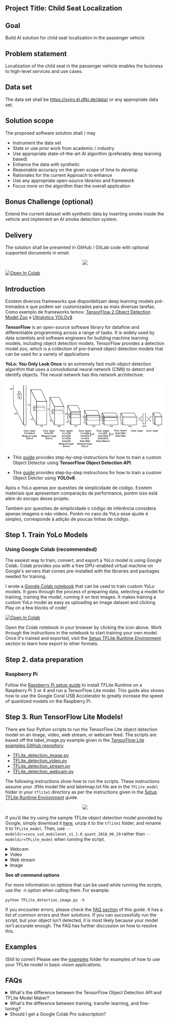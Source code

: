## Project Title: Child Seat Localization

## Goal
Build AI solution for child seat localization in the passenger vehicle

## Problem statement
Localization of the child seat in the passenger vehicle enables the buisness to high-level services
and use cases.

## Data set
The data set shall be https://sviro.kl.dfki.de/data/ or any appropriate data set.
<a href="https://sviro.kl.dfki.de/data/" target="_parent"></a>

## Solution scope
The proposed software solution shall / may
* Instrument the data set
* State or use prior work from academic / industry
* Use appropriate state-of-the-art AI algorithm (preferably deep learning based)
* Enhance the data with synthetic
* Reasonable accuracy on the given scope of time to develop
* Rationales for the current Approach to enhance
* Use any appropriate open-source libraries and framework
* Focus more on the algorithm than the overall application
  
## Bonus Challenge (optional)
Extend the current dataset with synthetic data by inserting smoke inside the vehicle and
implement an AI smoke detection system.

## Delivery
The solution shall be presented in GitHub / GitLab code with optional supported documents in
email.

<p align="center">
   <img src="doc/BSR_demo.gif">
</p>


<a href="https://colab.research.google.com/github/francineimorais/bh_assignment/blob/main/yolo_fire_detection.ipynb" target="_parent"><img src="https://colab.research.google.com/assets/colab-badge.svg" alt="Open In Colab"/></a>

## Introduction

Existem diversos frameworks que disponibilizam deep learning models pré-treinados e que podem ser customizados para as mais diversas tarefas. Como exemplo de frameworks temos: [TensorFlow 2 Object Detection Model Zoo](https://github.com/tensorflow/models/blob/master/research/object_detection/g3doc/tf2_detection_zoo.md) e [Ultralytics YOLOv8](https://docs.ultralytics.com/modes/)

**TensorFlow** is an open-source software library for dataflow and differentiable programming across a range of tasks. It is widely used by data scientists and software engineers for building machine learning models, including object detection models. TensorFlow provides a detection model zoo, which is a collection of pre-trained object detection models that can be used for a variety of applications

**YoLo: You Only Look Once** is an extremely fast multi-object detection algorithm that uses a convolutional neural network (CNN) to detect and identify objects.
The neural network has this network architecture.

<p align="center">
   <img src="doc/yolo1_net.png">
</p>

* This [guide](https://neptune.ai/blog/how-to-train-your-own-object-detector-using-tensorflow-object-detection-api) provides step-by-step instructions for how to train a custom Object Detector using **TensorFlow Object Detection API**.

* This [guide](https://docs.ultralytics.com/modes/export/#arguments) provides step-by-step instructions for how to train a custom Object Detctor using **YOLOv8**.

Após  o YoLo apenas por questões de simplicidade de código.
Existem materiais que apresentam comparação de performance, porém isso está além do escopo desse projeto.


Também por questões de simplicidade o código de inferência considera apenas imagens e não vídeos. Porém no caso da YoLo esse ajuste é simples, corresponde à adição de poucas linhas de código.

## Step 1. Train YoLo Models
### Using Google Colab (recommended)

The easiest way to train, convert, and export a YoLo model is using Google Colab. Colab provides you with a free GPU-enabled virtual machine on Google's servers that comes pre-installed with the libraries and packages needed for training.

I wrote a [Google Colab notebook](./yolo_fire_detection.ipynb) that can be used to train custom YoLo models. It goes through the process of preparing data, selecting a model for training, training the model, running it on test images. It makes training a custom YoLo model as easy as uploading an image dataset and clicking Play on a few blocks of code!

<a href="https://colab.research.google.com/github/francineimorais/bh_assignment/blob/main/yolo_fire_detection.ipynb" target="_parent"><img src="https://colab.research.google.com/assets/colab-badge.svg" alt="Open In Colab"/></a>

Open the Colab notebook in your browser by clicking the icon above. Work through the instructions in the notebook to start training your own model. Once it's trained and exported, visit the [Setup TFLite Runtime Environment](#step-2-setup-tflite-runtime-environment-on-your-device) section to learn how export to other formats.

## Step 2. data preparation

### Raspberry Pi
Follow the [Raspberry Pi setup guide](deploy_guides/Raspberry_Pi_Guide.md) to install TFLite Runtime on a Raspberry Pi 3 or 4 and run a TensorFlow Lite model. This guide also shows how to use the Google Coral USB Accelerator to greatly increase the speed of quantized models on the Raspberry Pi.


## Step 3. Run TensorFlow Lite Models!
There are four Python scripts to run the TensorFlow Lite object detection model on an image, video, web stream, or webcam feed. The scripts are based off the label_image.py example given in the [TensorFlow Lite examples GitHub repository](https://github.com/tensorflow/tensorflow/blob/master/tensorflow/lite/examples/python/label_image.py).

* [TFLite_detection_image.py](TFLite_detection_image.py)
* [TFLite_detection_video.py](TFLite_detection_video.py)
* [TFLite_detection_stream.py](TFLite_detection_stream.py)
* [TFLite_detection_webcam.py](TFLite_detection_webcam.py)

The following instructions show how to run the scripts. These instructions assume your .tflite model file and labelmap.txt file are in the `TFLite_model` folder in your `tflite1` directory as per the instructions given in the [Setup TFLite Runtime Environment](#step-2-setup-tflite-runtime-environment-on-your-device) guide.

<p align="center">
   <img width="500" src="doc/squirrels!!.png">
</p>

If you’d like try using the sample TFLite object detection model provided by Google, simply download it [here](https://storage.googleapis.com/download.tensorflow.org/models/tflite/coco_ssd_mobilenet_v1_1.0_quant_2018_06_29.zip), unzip it to the `tflite1` folder, and rename it to `TFLite_model`. Then, use `--modeldir=coco_ssd_mobilenet_v1_1.0_quant_2018_06_29` rather than `--modeldir=TFLite_model` when running the script. 

<details>
   <summary>Webcam</summary>
Make sure you have a USB webcam plugged into your computer. If you’re on a laptop with a built-in camera, you don’t need to plug in a USB webcam. 

From the `tflite1` directory, issue: 

```
python TFLite_detection_webcam.py --modeldir=TFLite_model 
```

After a few moments of initializing, a window will appear showing the webcam feed. Detected objects will have bounding boxes and labels displayed on them in real time.
</details>

<details>
   <summary>Video</summary>
To run the video detection script, issue:

```
python TFLite_detection_video.py --modeldir=TFLite_model
```

A window will appear showing consecutive frames from the video, with each object in the frame labeled. Press 'q' to close the window and end the script. By default, the video detection script will open a video named 'test.mp4'. To open a specific video file, use the `--video` option:

```
python TFLite_detection_video.py --modeldir=TFLite_model --video='birdy.mp4'
```

Note: Video detection will run at a slower FPS than realtime webcam detection. This is mainly because loading a frame from a video file requires more processor I/O than receiving a frame from a webcam.
</details>

<details>
   <summary>Web stream</summary>
To run the script to detect images in a video stream (e.g. a remote security camera), issue: 

```
python TFLite_detection_stream.py --modeldir=TFLite_model --streamurl="http://ipaddress:port/stream/video.mjpeg" 
```

After a few moments of initializing, a window will appear showing the video stream. Detected objects will have bounding boxes and labels displayed on them in real time.

Make sure to update the URL parameter to the one that is being used by your security camera. It has to include authentication information in case the stream is secured.

If the bounding boxes are not matching the detected objects, probably the stream resolution wasn't detected. In this case you can set it explicitly by using the `--resolution` parameter:

```
python TFLite_detection_stream.py --modeldir=TFLite_model --streamurl="http://ipaddress:port/stream/video.mjpeg" --resolution=1920x1080
```
</details>

<details>
   <summary>Image</summary>
To run the image detection script, issue:

```
python TFLite_detection_image.py --modeldir=TFLite_model
```

The image will appear with all objects labeled. Press 'q' to close the image and end the script. By default, the image detection script will open an image named 'test1.jpg'. To open a specific image file, use the `--image` option:

```
python TFLite_detection_image.py --modeldir=TFLite_model --image=squirrel.jpg
```

It can also open an entire folder full of images and perform detection on each image. There can only be images files in the folder, or errors will occur. To specify which folder has images to perform detection on, use the `--imagedir` option:

```
python TFLite_detection_image.py --modeldir=TFLite_model --imagedir=squirrels
```

Press any key (other than 'q') to advance to the next image. Do not use both the --image option and the --imagedir option when running the script, or it will throw an error.

To save labeled images and a text file with detection results for each image, use the `--save_results` option. The results will be saved to a folder named `<imagedir>_results`. This works well if you want to check your model's performance on a folder of images and use the results to calculate mAP with the [calculate_map_catchuro.py](./util_scripts) script. For example:

```
python TFLite_detection_image.py --modeldir=TFLite_model --imagedir=squirrels --save_results
```

The `--noshow_results` option will stop the program from displaying images.
</details>

**See all command options**

For more information on options that can be used while running the scripts, use the `-h` option when calling them. For example:

```
python TFLite_detection_image.py -h
```

If you encounter errors, please check the [FAQ section](https://github.com/EdjeElectronics/TensorFlow-Lite-Object-Detection-on-Android-and-Raspberry-Pi#FAQs) of this guide. It has a list of common errors and their solutions. If you can successfully run the script, but your object isn’t detected, it is most likely because your model isn’t accurate enough. The FAQ has further discussion on how to resolve this.

## Examples
(Still to come!) Please see the [examples](examples) folder for examples of how to use your TFLite model in basic vision applications.

## FAQs
<details>
<summary>What's the difference between the TensorFlow Object Detection API and TFLite Model Maker?</summary>
<br>
Google provides a set of Colab notebooks for training TFLite models called [TFLite Model Maker](https://www.tensorflow.org/lite/models/modify/model_maker). While their object detection notebook is straightfoward and easy to follow, using the [TensorFlow Object Detection API](https://github.com/tensorflow/models/tree/master/research/object_detection) for creating models provides several benefits:

* TFLite Model Maker only supports EfficientDet models, which aren't as fast as SSD-MobileNet models.
* Training models with the Object Detection API generally results in better model accuracy.
* The Object Detection API provides significantly more flexibility in model and training configuration (training steps, learning rate, model depth and resolution, etc).
* Google still [recommends using the Object Detection API](https://www.tensorflow.org/lite/examples/object_detection/overview#fine-tuning_models_on_custom_data) as the formal method for training models with large datasets.
</details>

<details>
<summary>What's the difference between training, transfer learning, and fine-tuning?</summary>
<br>
Using correct terminology is important in a complicated field like machine learning. In this notebook, I use the word "training" to describe the process of teaching a model to recognize custom objects, but what we're actually doing is "fine-tuning". The Keras documentation gives a [good example notebook](https://keras.io/guides/transfer_learning/) explaining the difference between each term.

Here's my attempt at defining the terms:

* **Training**: The process of taking a full neural network with randomly initialized weights, passing in image data, calculating the resulting loss from its predictions on those images, and using backpropagation to adjust the weights in every node of the network and reduce its loss. In this process, the network learns how to extract features of interest from images and correlate those features to classes. Training a model from scratch typically takes millions of training steps and a large dataset of 100,000+ images (such as ImageNet or COCO). Let's leave actual training to companies like Google and Microsoft!
* **Transfer learning**: Taking a model that has already been trained, unfreezing the last layer of the model (i.e. making it so only the last layer's weights can be modified), and retraining the last layer with a new dataset so it can learn to identify new classes. Transfer learning takes advantage of the feature extraction capabilities that have already been learned in the deep layers of the trained model. It takes the extracted features and recategorizes them to predict new classes. 
* **Fine-tuning**: Fine-tuning is similar to transfer learning, except more layers are unfrozen and retrained. Instead of just unfreezing the last layer, a significant amount of layers (such as the last 20% to 50% of layers) are unfrozen. This allows the model to modify some of its feature extraction layers so it can extract features that are more relevant to the classes its trying to identify. This notebook (and the TensorFlow Object Detection API) uses fine-tuning.

In general, I like to use the word "training" instead of "fine-tuning", because it's more intuitive and understandable to new users.
</details>

<details>
<summary>Should I get a Google Colab Pro subscription?</summary>
<br>
If you plan to use Colab frequently for training models, I recommend getting a Colab Pro subscription. It provides several benefits:

* Idle Colab sessions remain connected for longer before timing out and disconnecting
* Allows for running multiple Colab sessions at once
* Priority access to TPU and GPU-enabled virtual machines
* Virtual machines have more RAM

Colab keeps track of how much GPU time you use, and cuts you off from using GPU-enabled instances once you reach a certain use time. If you get the message telling you you're cut off from GPU instances, then that's a good indicator that you use Colab enough to justify paying for a Pro subscription.
</details>
